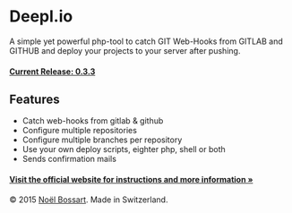 # Deepl.io
A simple yet powerful php-tool to catch GIT Web-Hooks from GITLAB and GITHUB and deploy your projects to your server after pushing.

#### [Current Release: 0.3.3](https://github.com/noelboss/deepl.io/archive/0.3.3.zip)

## Features
* Catch web-hooks from gitlab & github
* Configure multiple repositories
* Configure multiple branches per repository
* Use your own deploy scripts, eighter php, shell or both
* Sends confirmation mails

#### [Visit the official website for instructions and more information »](http://deepl.io)


© 2015 [Noël Bossart](http://noelboss.com). Made in Switzerland.
